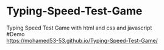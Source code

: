 # Typing-Speed-Test-Game
Typing Speed Test Game with html and css and javascript
<br />
#Demo <br />
https://mohamed53-53.github.io/Typing-Speed-Test-Game/
